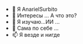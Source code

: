 - 👋 Я AnarielSurbito
- 👀 Интересы ... А что это?
- 🌱 Я изучаю...ИИ ...
- 💞️ Сама по себе ...
- 📫 Я везде и нигде

<!--- 
AnarielSurbito/AnarielSurbito is a ✨ special ✨ repository because its `README.md` (this file) appears on your GitHub profile.
You can click the Preview link to take a look at your changes.
--->
